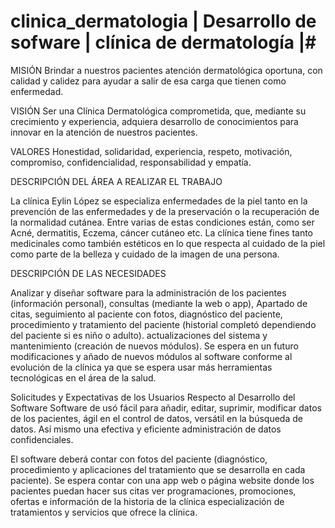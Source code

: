# clinica_dermatologia | Desarrollo de sofware | clínica de dermatología |#
MISIÓN
 Brindar a nuestros pacientes atención dermatológica oportuna, con calidad y calidez para ayudar a salir de esa carga que tienen como enfermedad.

VISIÓN
Ser una Clínica Dermatológica comprometida, que, mediante su crecimiento y experiencia, adquiera desarrollo de conocimientos para innovar en la atención de nuestros pacientes.

VALORES
Honestidad, solidaridad, experiencia, respeto, motivación, compromiso, confidencialidad,
responsabilidad y empatía. 

DESCRIPCIÓN DEL ÁREA A REALIZAR EL TRABAJO

 La clínica Eylin López se especializa enfermedades de la piel tanto en la prevención de las enfermedades y de la preservación o la recuperación de la normalidad cutánea. Entre varias de estas condiciones están, como ser Acné, dermatitis, Eczema, cáncer cutáneo etc. La clínica tiene fines tanto medicinales como también estéticos en lo que respecta al cuidado de la piel como parte de la belleza y cuidado de la imagen de una persona.

DESCRIPCIÓN DE LAS NECESIDADES

Analizar y diseñar software para la administración de los pacientes (información personal), consultas (mediante la web o app), Apartado de citas, seguimiento al paciente con fotos, diagnóstico del paciente, procedimiento y tratamiento del paciente (historial completó dependiendo del paciente si es niño o adulto).
actualizaciones del sistema y mantenimiento (creación de nuevos módulos).
Se espera en un futuro modificaciones y añado de nuevos módulos al software conforme al evolución de la clínica ya que se espera usar más herramientas tecnológicas en el área de la salud.  

Solicitudes y Expectativas de los Usuarios Respecto al Desarrollo del Software
Software de usó fácil para añadir, editar, suprimir, modificar datos de los pacientes, ágil en el control de datos, versátil en la búsqueda de datos.
Así mismo una efectiva y eficiente administración de datos confidenciales.

El software deberá contar con fotos del paciente (diagnóstico, procedimiento y aplicaciones del tratamiento que se desarrolla en cada paciente).
Se espera contar con una app web o página website donde los pacientes puedan hacer sus citas ver programaciones, promociones, ofertas e información de la historia de la clínica especialización de tratamientos y servicios que ofrece la clínica.
